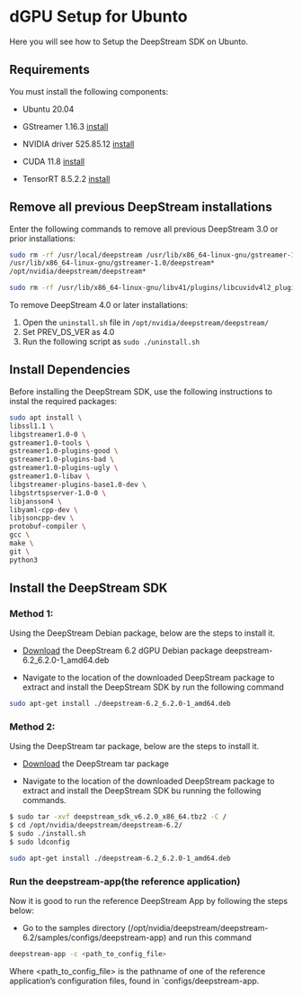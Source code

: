 
# dGPU Setup for Ubunto

Here you will see how to Setup the DeepStream SDK on Ubunto.




## Requirements

You must install the following components:

 - Ubuntu 20.04

 - GStreamer 1.16.3 [install](https://github.com/Mr-MeerMoazzam/Nvidia-DeepStream/blob/main/Installation%20of%20DeepStream%20SDK%20on%20PC/readme.md#install-dependencies)

 - NVIDIA driver 525.85.12 [install](https://docs.nvidia.com/metropolis/deepstream/dev-guide/text/DS_Quickstart.html#install-nvidia-driver-525-85-12)

 - CUDA 11.8 [install](https://docs.nvidia.com/metropolis/deepstream/dev-guide/text/DS_Quickstart.html#install-cuda-toolkit-11-8)

 - TensorRT 8.5.2.2 [install](https://docs.nvidia.com/metropolis/deepstream/dev-guide/text/DS_Quickstart.html#install-tensorrt-8-5-2-2)

## Remove all previous DeepStream installations
Enter the following commands to remove all previous DeepStream 3.0 or prior installations:
```bash
sudo rm -rf /usr/local/deepstream /usr/lib/x86_64-linux-gnu/gstreamer-1.0/libgstnv* /usr/bin/deepstream* /usr/lib/x86_64-linux-gnu/gstreamer-1.0/libnvdsgst*
/usr/lib/x86_64-linux-gnu/gstreamer-1.0/deepstream*
/opt/nvidia/deepstream/deepstream*

```
```bash
sudo rm -rf /usr/lib/x86_64-linux-gnu/libv41/plugins/libcuvidv4l2_plugin.so
```
To remove DeepStream 4.0 or later installations:

1. Open the `uninstall.sh` file in `/opt/nvidia/deepstream/deepstream/`
2. Set PREV_DS_VER as 4.0
3. Run the following script as `sudo ./uninstall.sh`

## Install Dependencies

Before installing the DeepStream SDK, use the following instructions to instal the required packages:
```bash
sudo apt install \
libssl1.1 \
libgstreamer1.0-0 \
gstreamer1.0-tools \
gstreamer1.0-plugins-good \
gstreamer1.0-plugins-bad \
gstreamer1.0-plugins-ugly \
gstreamer1.0-libav \
libgstreamer-plugins-base1.0-dev \
libgstrtspserver-1.0-0 \
libjansson4 \
libyaml-cpp-dev \
libjsoncpp-dev \
protobuf-compiler \
gcc \
make \
git \
python3

```

## Install the DeepStream SDK

### Method 1: 
Using the DeepStream Debian package, below are the steps to install it.


- [Download](https://developer.nvidia.com/downloads/deepstream-62-620-1-amd64-deb) the DeepStream 6.2 dGPU Debian package deepstream-6.2_6.2.0-1_amd64.deb

- Navigate to the location of the downloaded DeepStream package to extract and install the DeepStream SDK by run the following command
```bash
sudo apt-get install ./deepstream-6.2_6.2.0-1_amd64.deb
```

### Method 2:
Using the DeepStream tar package, below are the steps to install it.

- [Download](https://developer.nvidia.com/downloads/deepstream-sdk-v620-x86-64-tbz2) the DeepStream tar package 


- Navigate to the location of the downloaded DeepStream package to extract and install the DeepStream SDK bu running the following commands.
```bash
$ sudo tar -xvf deepstream_sdk_v6.2.0_x86_64.tbz2 -C /
$ cd /opt/nvidia/deepstream/deepstream-6.2/
$ sudo ./install.sh
$ sudo ldconfig
```
```bash
sudo apt-get install ./deepstream-6.2_6.2.0-1_amd64.deb
```

### Run the deepstream-app(the reference application)
Now it is good to run the reference DeepStream App by following the steps below:
- Go to the samples directory (/opt/nvidia/deepstream/deepstream-6.2/samples/configs/deepstream-app) and run this command 
```bash 
deepstream-app -c <path_to_config_file>

```
Where <path_to_config_file> is the pathname of one of the reference application’s configuration files, found in `configs/deepstream-app.

